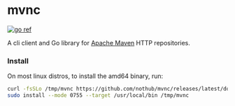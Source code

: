# mvnc

[![go ref](https://pkg.go.dev/badge/hub.lol/mvnc.svg)](https://pkg.go.dev/hub.lol/mvnc)

A cli client and Go library for [Apache Maven](https://maven.apache.org/) HTTP repositories.

### Install

On most linux distros, to install the amd64 binary, run:

```sh
curl -fsSLo /tmp/mvnc https://github.com/nothub/mvnc/releases/latest/download/mvnc_linux_amd64
sudo install --mode 0755 --target /usr/local/bin /tmp/mvnc
```
